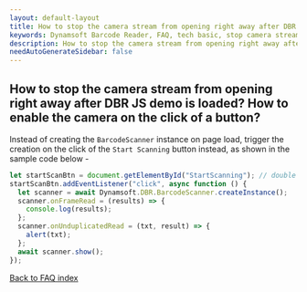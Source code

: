 ```yaml
---
layout: default-layout
title: How to stop the camera stream from opening right away after DBR JS demo is loaded? How to enable the camera on the click of a button?
keywords: Dynamsoft Barcode Reader, FAQ, tech basic, stop camera stream, start scanning
description: How to stop the camera stream from opening right away after DBR JS demo is loaded? How to enable the camera on the click of a button?
needAutoGenerateSidebar: false
---
```


## How to stop the camera stream from opening right away after DBR JS demo is loaded? How to enable the camera on the click of a button?

Instead of creating the `BarcodeScanner` instance on page load, trigger the creation on the click of the `Start Scanning` button instead, as shown in the sample code below -

```javascript
let startScanBtn = document.getElementById("StartScanning"); // double check the ID of the button
startScanBtn.addEventListener("click", async function () {
  let scanner = await Dynamsoft.DBR.BarcodeScanner.createInstance();
  scanner.onFrameRead = (results) => {
    console.log(results);
  };
  scanner.onUnduplicatedRead = (txt, result) => {
    alert(txt);
  };
  await scanner.show();
});
```

[Back to FAQ index](index.md)
